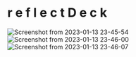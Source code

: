 # r e f l e c t D e c k
![Screenshot from 2023-01-13 23-45-54](https://user-images.githubusercontent.com/90817505/212458501-cca63d0d-0911-4334-89e1-44c7adfdde77.png)
![Screenshot from 2023-01-13 23-46-00](https://user-images.githubusercontent.com/90817505/212458502-5b373550-8f21-4e62-b0aa-bea11742de38.png)
![Screenshot from 2023-01-13 23-46-07](https://user-images.githubusercontent.com/90817505/212458503-a84bf4f3-a508-4009-95f2-9a1a164b71e8.png)
